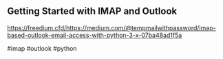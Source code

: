 ## Getting Started with IMAP and Outlook

https://freedium.cfd/https://medium.com/@tempmailwithpassword/imap-based-outlook-email-access-with-python-3-x-07ba48ad1f5a

#imap #outlook #python 